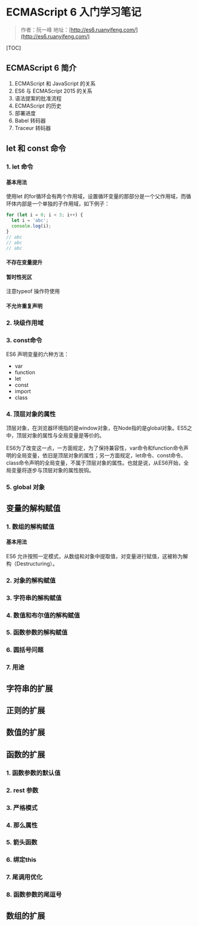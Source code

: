 # ECMAScript 6 入门学习笔记

> 作者：阮一峰
> 地址：[http://es6.ruanyifeng.com/](http://es6.ruanyifeng.com/)

[TOC]

## ECMAScript 6 简介

1. ECMAScript 和 JavaScript 的关系
2. ES6 与 ECMAScript 2015 的关系
3. 语法提案的批准流程
4. ECMAScript 的历史
5. 部署进度
6. Babel 转码器
7. Traceur 转码器

## let 和 const 命令

### 1. let 命令

#### 基本用法

使用let 的for循环会有两个作用域，设置循环变量的那部分是一个父作用域，而循环体内部是一个单独的子作用域，如下例子：

``` js
for (let i = 0; i < 3; i++) {
  let i = 'abc';
  console.log(i);
}
// abc
// abc
// abc
```

#### 不存在变量提升

#### 暂时性死区

注意typeof 操作符使用

#### 不允许重复声明

### 2. 块级作用域

### 3. const命令

ES6 声明变量的六种方法：

- var
- function
- let
- const
- import
- class

### 4. 顶层对象的属性

顶层对象，在浏览器环境指的是window对象，在Node指的是global对象。ES5之中，顶层对象的属性与全局变量是等价的。

ES6为了改变这一点，一方面规定，为了保持兼容性，var命令和function命令声明的全局变量，依旧是顶层对象的属性；另一方面规定，let命令、const命令、class命令声明的全局变量，不属于顶层对象的属性。也就是说，从ES6开始，全局变量将逐步与顶层对象的属性脱钩。

### 5. global 对象

## 变量的解构赋值

### 1. 数组的解构赋值

#### 基本用法

ES6 允许按照一定模式，从数组和对象中提取值，对变量进行赋值，这被称为解构（Destructuring）。


### 2. 对象的解构赋值
### 3. 字符串的解构赋值
### 4. 数值和布尔值的解构赋值
### 5. 函数参数的解构赋值
### 6. 圆括号问题
### 7. 用途

## 字符串的扩展

## 正则的扩展

## 数值的扩展

## 函数的扩展

### 1. 函数参数的默认值

### 2. rest 参数

### 3. 严格模式

### 4. 那么属性

### 5. 箭头函数

### 6. 绑定this

### 7. 尾调用优化

### 8. 函数参数的尾逗号

## 数组的扩展








